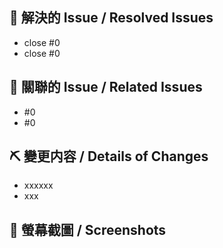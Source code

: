 <!-- 請盡量附上 Issue 編號 -->
<!-- We don't accept PRs which has no Issue ID. -->

## 👏 解決的 Issue / Resolved Issues
- close #0
- close #0

## 📝 關聯的 Issue / Related Issues
- #0
- #0

## ⛏ 變更内容 / Details of Changes
<!-- 請簡要的寫下變更內容 -->
<!-- List down your changes concisely -->
- xxxxxx
- xxx

## 📸 螢幕截圖 / Screenshots
<!-- 有截圖的畫面修改會比較好審查 -->
<!-- Changes in styles would be easier to review with screenshots! -->
